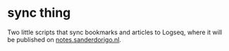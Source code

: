# sync thing

Two little scripts that sync bookmarks and articles to Logseq, where it will be published on [notes.sanderdorigo.nl](https://notes.sanderdorigo.nl).